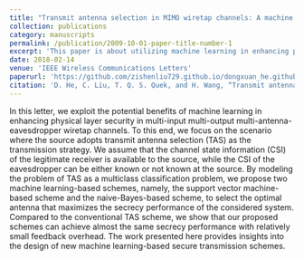 ```yaml
---
title: "Transmit antenna selection in MIMO wiretap channels: A machine learning approach"
collection: publications
category: manuscripts
permalink: /publication/2009-10-01-paper-title-number-1
excerpt: 'This paper is about utilizing machine learning in enhancing physical layer security in multi-input multi-output multi-antenna-eavesdropper wiretap channels.'
date: 2018-02-14
venue: 'IEEE Wireless Communications Letters'
paperurl: 'https://github.com/zishenliu729.github.io/dongxuan_he.github.io/files/paper_wcl1.pdf'
citation: 'D. He, C. Liu, T. Q. S. Quek, and H. Wang, “Transmit antenna selection in MIMO wiretap channels: A machine learning approach,” IEEE Wireless Commun. Lett., vol. 7, no. 4, pp. 634–637, Aug. 2018.'
---
```


In this letter, we exploit the potential benefits of machine learning in enhancing physical layer security in multi-input multi-output multi-antenna-eavesdropper wiretap channels. To this end, we focus on the scenario where the source adopts transmit antenna selection (TAS) as the transmission strategy. We assume that the channel state information (CSI) of the legitimate receiver is available to the source, while the CSI of the eavesdropper can be either known or not known at the source. By modeling the problem of TAS as a multiclass classification problem, we propose two machine learning-based schemes, namely, the support vector machine-based scheme and the naive-Bayes-based scheme, to select the optimal antenna that maximizes the secrecy performance of the considered system. Compared to the conventional TAS scheme, we show that our proposed schemes can achieve almost the same secrecy performance with relatively small feedback overhead. The work presented here provides insights into the design of new machine learning-based secure transmission schemes.